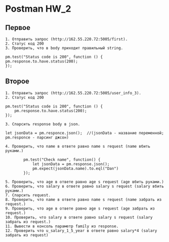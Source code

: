 # Postman HW_2  
## Первое
	1. Отправить запрос (http://162.55.220.72:5005/first).  
	2. Статус код 200  
	3. Проверить, что в body приходит правильный string.  
```  
pm.test("Status code is 200", function () {  
pm.response.to.have.status(200);  
});  
```  
## Второе
	1. Отправить запрос (http://162.55.220.72:5005/user_info_3).  
	2. Статус код 200  
```  
pm.test("Status code is 200", function () {
    pm.response.to.have.status(200);
});
```  
	3. Спарсить response body в json.  
```  
let jsonData = pm.responce.json();  //(jsonData - название переменной; pm.responce - парсинг джсон)  
```  
	4. Проверить, что name в ответе равно name s request (name вбить руками.)  
```  
		pm.test("Check name", function() {  
			let jsonData = pm.response.json();  
			pm.expect(jsonData.name).to.eql("Dan")  
		});
```  

	5. Проверить, что age в ответе равно age s request (age вбить руками.)  
	6. Проверить, что salary в ответе равно salary s request (salary вбить руками.)  
	7. Спарсить request.  
	8. Проверить, что name в ответе равно name s request (name забрать из request.)  
	9. Проверить, что age в ответе равно age s request (age забрать из request.)  
	10. Проверить, что salary в ответе равно salary s request (salary забрать из request.)  
	11. Вывести в консоль параметр family из response.  
	12. Проверить что u_salary_1_5_year в ответе равно salary*4 (salary забрать из request)  
```  

```  


	
